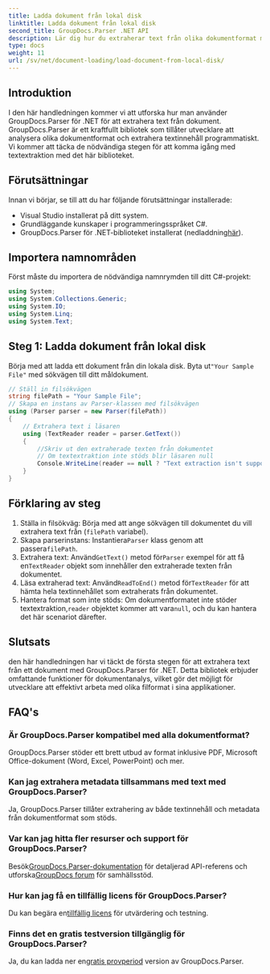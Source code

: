 ```yaml
---
title: Ladda dokument från lokal disk
linktitle: Ladda dokument från lokal disk
second_title: GroupDocs.Parser .NET API
description: Lär dig hur du extraherar text från olika dokumentformat med GroupDocs.Parser för .NET. Enkel och effektiv textextrahering med C#.
type: docs
weight: 11
url: /sv/net/document-loading/load-document-from-local-disk/
---
```

## Introduktion
I den här handledningen kommer vi att utforska hur man använder GroupDocs.Parser för .NET för att extrahera text från dokument. GroupDocs.Parser är ett kraftfullt bibliotek som tillåter utvecklare att analysera olika dokumentformat och extrahera textinnehåll programmatiskt. Vi kommer att täcka de nödvändiga stegen för att komma igång med textextraktion med det här biblioteket.
## Förutsättningar
Innan vi börjar, se till att du har följande förutsättningar installerade:
- Visual Studio installerat på ditt system.
- Grundläggande kunskaper i programmeringsspråket C#.
-  GroupDocs.Parser för .NET-biblioteket installerat (nedladdning[här](https://releases.groupdocs.com/parser/net/)).

## Importera namnområden
Först måste du importera de nödvändiga namnrymden till ditt C#-projekt:
```csharp
using System;
using System.Collections.Generic;
using System.IO;
using System.Linq;
using System.Text;
```
## Steg 1: Ladda dokument från lokal disk
 Börja med att ladda ett dokument från din lokala disk. Byta ut`"Your Sample File"` med sökvägen till ditt måldokument.
```csharp
// Ställ in filsökvägen
string filePath = "Your Sample File";
// Skapa en instans av Parser-klassen med filsökvägen
using (Parser parser = new Parser(filePath))
{
    // Extrahera text i läsaren
    using (TextReader reader = parser.GetText())
    {
        //Skriv ut den extraherade texten från dokumentet
        // Om textextraktion inte stöds blir läsaren null
        Console.WriteLine(reader == null ? "Text extraction isn't supported" : reader.ReadToEnd());
    }
}
```
## Förklaring av steg
1. Ställa in filsökväg: Börja med att ange sökvägen till dokumentet du vill extrahera text från (`filePath` variabel).
2.  Skapa parserinstans: Instantiera`Parser` klass genom att passera`filePath`.
3.  Extrahera text: Använd`GetText()` metod för`Parser` exempel för att få en`TextReader` objekt som innehåller den extraherade texten från dokumentet.
4.  Läsa extraherad text: Använd`ReadToEnd()` metod för`TextReader` för att hämta hela textinnehållet som extraherats från dokumentet.
5.  Hantera format som inte stöds: Om dokumentformatet inte stöder textextraktion,`reader` objektet kommer att vara`null`, och du kan hantera det här scenariot därefter.

## Slutsats
den här handledningen har vi täckt de första stegen för att extrahera text från ett dokument med GroupDocs.Parser för .NET. Detta bibliotek erbjuder omfattande funktioner för dokumentanalys, vilket gör det möjligt för utvecklare att effektivt arbeta med olika filformat i sina applikationer.

## FAQ's
### Är GroupDocs.Parser kompatibel med alla dokumentformat?
GroupDocs.Parser stöder ett brett utbud av format inklusive PDF, Microsoft Office-dokument (Word, Excel, PowerPoint) och mer.
### Kan jag extrahera metadata tillsammans med text med GroupDocs.Parser?
Ja, GroupDocs.Parser tillåter extrahering av både textinnehåll och metadata från dokumentformat som stöds.
### Var kan jag hitta fler resurser och support för GroupDocs.Parser?
 Besök[GroupDocs.Parser-dokumentation](https://reference.groupdocs.com/parser/net/) för detaljerad API-referens och utforska[GroupDocs forum](https://forum.groupdocs.com/c/parser/17) för samhällsstöd.
### Hur kan jag få en tillfällig licens för GroupDocs.Parser?
 Du kan begära en[tillfällig licens](https://purchase.groupdocs.com/temporary-license/) för utvärdering och testning.
### Finns det en gratis testversion tillgänglig för GroupDocs.Parser?
 Ja, du kan ladda ner en[gratis provperiod](https://releases.groupdocs.com/) version av GroupDocs.Parser.